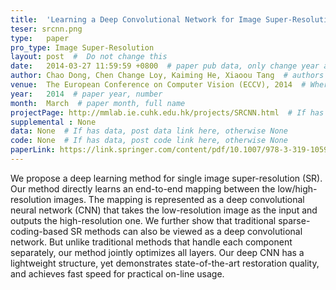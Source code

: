 ```yaml
---
title:  'Learning a Deep Convolutional Network for Image Super-Resolution'  #  Paper title, covered by ''
teser: srcnn.png
type:   paper
pro_type: Image Super-Resolution
layout: post  #  Do not change this
date:   2014-03-27 11:59:59 +0800  # paper pub data, only change year and month according to this format
author: Chao Dong, Chen Change Loy, Kaiming He, Xiaoou Tang  # authors information
venue:  The European Conference on Computer Vision (ECCV), 2014  # Where it be, ICCV and CVPR remove IEEE Conference on, 
year:   2014  # paper year, number
month:  March  # paper month, full name
projectPage: http://mmlab.ie.cuhk.edu.hk/projects/SRCNN.html  # If has project page, link here, otherwise None
supplemental : None
data: None  # If has data, post data link here, otherwise None
code: None  # If has data, post code link here, otherwise None
paperLink: https://link.springer.com/content/pdf/10.1007/978-3-319-10593-2_13.pdf  # post paper pdf link here
---
```


We propose a deep learning method for single image super-resolution (SR). Our method directly learns an end-to-end mapping between the low/high-resolution images. The mapping is represented as a deep convolutional neural network (CNN) that takes the low-resolution image as the input and outputs the high-resolution one. We further show that traditional sparse-coding-based SR methods can also be viewed as a deep convolutional network. But unlike traditional methods that handle each component separately, our method jointly optimizes all layers. Our deep CNN has a lightweight structure, yet demonstrates state-of-the-art restoration quality, and achieves fast speed for practical on-line usage.
